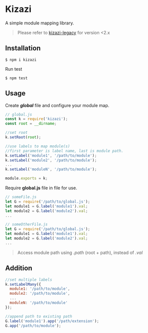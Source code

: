 # Kizazi

A simple module mapping library.

> Please refer to [kizazi-legacy](https://github.com/cyrilokidi/kizazi-legacy) for version <2.x

## Installation

```shell
$ npm i kizazi
```

Run test

```shell
$ npm test
```

## Usage

Create **_global_** file and configure your module map.

```js
// global.js
const k = require('kizazi');
const root = __dirname;

//set root
k.setRoot(root);

//use labels to map module(s)
//first parameter is label name, last is module path.
k.setLabel('module1', '/path/to/module');
k.setLabel('module2', '/path/to/module');
...
k.setLabel('moduleN', '/path/to/module');

module.exports = k;
```

Require **global.js** file in file for use.

```js
// someFile.js
let G = require('/path/to/global.js');
let module1 = G.label('module1').val;
let module2 = G.label('module2').val;
...

// someOtherFile.js
let G = require('/path/to/global.js');
let module1 = G.label('module1').val;
let module2 = G.label('module2').val;
...
```

> Access module path using _.path_ (root + path), instead of _.val_

## Addition

```js
//set multiple labels
k.setLabelMany({
  module1: '/path/to/module',
  module2: '/path/to/module',
  ...
  moduleN: '/path/to/module'
});

//append path to existing path
G.label('module1').app('/path/extension');
G.app('/path/to/module');
```
